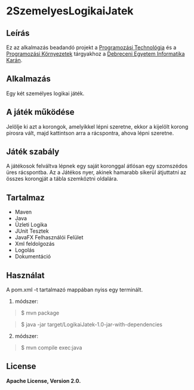 # 2SzemelyesLogikaiJatek

Leírás
------
Ez az alkalmazás beadandó projekt a [Programozási Technológia](http://www.inf.unideb.hu/~jeszy/prt/) és a 
[Programozási Környezetek](http://www.inf.unideb.hu/~jeszy/progkorny/) tárgyakhoz a [Debreceni Egyetem Informatika Karán](http://w1.inf.unideb.hu/).

Alkalmazás
----------
Egy két személyes logikai játék.

A játék működése
----------------
Jelölje ki azt a korongok, amelyikkel lépni szeretne, ekkor a kijelölt 
korong pirosra vált, majd kattintson arra a rácspontra, ahova lépni 
szeretne. 

Játék szabály
-------------
A játékosok felváltva lépnek egy saját koronggal átlósan egy 
szomszédos üres rácspontba. Az a Játékos nyer, akinek hamarabb 
sikerül átjuttatni az összes korongját a tábla szemköztni oldalára.

Tartalmaz
---------
* Maven
* Java
* Üzleti Logika
* JUnit Tesztek
* JavaFX Felhasználói Felület
* Xml feldolgozás
* Logolás
* Dokumentáció

Használat
---------
A pom.xml -t tartalmazó mappában nyiss egy terminált.

1. módszer:

> $ mvn package

> $ java -jar target/LogikaiJatek-1.0-jar-with-dependencies

2. módszer:

> $ mvn compile exec:java

License
-------
**Apache License, Version 2.0.**
